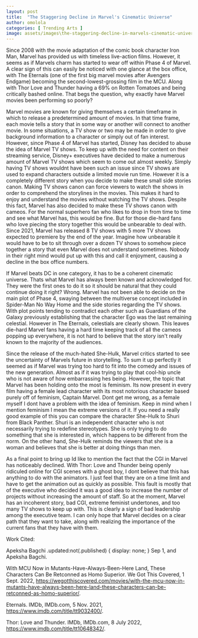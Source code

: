 ```yaml
---
layout: post
title:  "The Staggering Decline in Marvel's Cinematic Universe"
author: omolola
categories: [ Trending Arts ]
image: assets/images\the-staggering-decline-in-marvels-cinematic-universe.webp
---
```


Since 2008 with the movie adaptation of the comic book character Iron Man, Marvel has provided us with timeless live-action films. However, it seems as if Marvels charm has started to wear off within Phase 4 of Marvel. A clear sign of this can easily be noticed with one glance at the box office, with The Eternals (one of the first big marvel movies after Avengers Endgame) becoming the second-lowest-grossing film in the MCU. Along with Thor Love and Thunder having a 69% on Rotten Tomatoes and being critically bashed online. That begs the question, why exactly have Marvel movies been performing so poorly? 

Marvel movies are known for giving themselves a certain timeframe in which to release a predetermined amount of movies. In that time frame, each movie tells a story that in some way or another will connect to another movie. In some situations, a TV show or two may be made in order to give background information to a character or simply out of fan interest. However, since Phase 4 of Marvel has started, Disney has decided to abuse the idea of Marvel TV shows. To keep up with the need for content on their streaming service, Disney+ executives have decided to make a numerous amount of Marvel TV shows which seem to come out almost weekly. Simply having TV shows wouldnt have been such an issue since TV shows are used to expand characters outside a limited movie run time. However it is a completely different story when you decide to make these small side stories canon. Making TV shows canon can force viewers to watch the shows in order to comprehend the storylines in the movies. This makes it hard to enjoy and understand the movies without watching the TV shows. Despite this fact, Marvel has also decided to make these TV shows canon with cameos. For the normal superhero fan who likes to drop in from time to time and see what Marvel has, this would be fine. But for those die-hard fans who love piecing the story together this would be unbearable to deal with. Since 2021, Marvel has released 8 TV shows with 5 more TV shows expected to premiere by the end of the year. Imagine how unbearable it would have to be to sit through over a dozen TV shows to somehow piece together a story that even Marvel does not understand sometimes. Nobody in their right mind would put up with this and call it enjoyment, causing a decline in the box office numbers.

If Marvel beats DC in one category, it has to be a coherent cinematic universe. Thats what Marvel has always been known and acknowledged for. They were the first ones to do it so it should be natural that they could continue doing it right? Wrong. Marvel has not been able to decide on the main plot of Phase 4, swaying between the multiverse concept included in Spider-Man No Way Home and the side stories regarding the TV shows. With plot points tending to contradict each other such as Guardians of the Galaxy previously establishing that the character Ego was the last remaining celestial. However in The Eternals, celestials are clearly shown. This leaves die-hard Marvel fans having a hard time keeping track of all the cameos popping up everywhere, it is not hard to believe that the story isn't really known to the majority of the audiences.

Since the release of the much-hated She-Hulk, Marvel critics started to see the uncertainty of Marvels future in storytelling. To sum it up perfectly it seemed as if Marvel was trying too hard to fit into the comedy and issues of the new generation. Almost as if it was trying to play that cool-hip uncle who is not aware of how embarrassing hes being. However, the topic that Marvel has been holding onto the most is feminism. Its now present in every film having a female lead character with its most notorious character based purely off of feminism, Captain Marvel. Dont get me wrong, as a female myself I dont have a problem with the idea of feminism. Keep in mind when I mention feminism I mean the extreme versions of it. If you need a really good example of this you can compare the character She-Hulk to Shuri from Black Panther. Shuri is an independent character who is not necessarily trying to redefine stereotypes. She is only trying to do something that she is interested in, which happens to be different from the norm. On the other hand, She-Hulk reminds the viewers that she is a woman and believes that she is better at doing things than men.

As a final point to bring up Id like to mention the fact that the CGI in Marvel has noticeably declined. With Thor: Love and Thunder being openly ridiculed online for CGI scenes with a ghost boy, I dont believe that this has anything to do with the animators. I just feel that they are on a time limit and have to get the animation out as quickly as possible. This fault is mostly that of  the executive who decided it was a good idea to increase the number of projects without increasing the amount of staff. So at the moment, Marvel has an incoherent story, bad CGI, extreme feminist undertones, and too many TV shows to keep up with. This is clearly a sign of bad leadership among the executive team. I can only hope that Marvel decides on a clear path that they want to take, along with realizing the importance of the current fans that they have with them.

Work Cited:

Apeksha Bagchi .updated:not(.published) { display: none; } Sep 1, and Apeksha Bagchi.

With MCU Now in Mutants-Have-Always-Been-Here Land, These Characters Can Be Retconned as Homo Superior. We Got This Covered, 1 Sept. 2022, https://wegotthiscovered.com/movies/with-the-mcu-now-in-mutants-have-always-been-here-land-these-characters-can-be-retconned-as-homo-superior/. 

Eternals. IMDb, IMDb.com, 5 Nov. 2021, https://www.imdb.com/title/tt9032400/. 

Thor: Love and Thunder. IMDb, IMDb.com, 8 July 2022, https://www.imdb.com/title/tt10648342/. 


